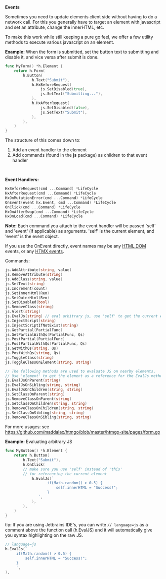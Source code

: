 **Events**

Sometimes you need to update elements client side without having to do a network call. For this you generally have to target an element with javascript and set an attribute, change the innerHTML, etc.

To make this work while still keeping a pure go feel, we offer a few utility methods to execute various javascript on an element.

**Example:** When the form is submitted, set the button text to submitting and disable it, and vice versa after submit is done.

```go
func MyForm() *h.Element {
	return h.Form(
		h.Button(
			h.Text("Submit"),
			h.HxBeforeRequest(
				js.SetDisabled(true),
				js.SetText("Submitting..."),
			),
			h.HxAfterRequest(
				js.SetDisabled(false),
				js.SetText("Submit"),
			),
		),
	)
}
```

The structure of this comes down to:

1. Add an event handler to the element
2. Add commands (found in the **js** package) as children to that event handler

<br>

**Event Handlers:**

```go
HxBeforeRequest(cmd ...Command) *LifeCycle
HxAfterRequest(cmd ...Command) *LifeCycle
HxOnMutationError(cmd ...Command) *LifeCycle
OnEvent(event hx.Event, cmd ...Command) *LifeCycle
OnClick(cmd ...Command) *LifeCycle
HxOnAfterSwap(cmd ...Command) *LifeCycle
HxOnLoad(cmd ...Command) *LifeCycle
```
**Note:** Each command you attach to the event handler will be passed 'self' and 'event' (if applicable) as arguments.
'self' is the current element, and 'event' is the event object.

If you use the OnEvent directly, event names may be any [HTML DOM](https://www.w3schools.com/jsref/dom_obj_event.asp) events, or any [HTMX events](https://htmx.org/events/).

Commands:

```go
js.AddAttribute(string, value)
js.RemoveAttribute(string)
js.AddClass(string, value)
js.SetText(string)
js.Increment(count)
js.SetInnerHtml(Ren)
js.SetOuterHtml(Ren)
js.SetDisabled(bool)
js.RemoveClass(string)
js.Alert(string)
js.EvalJs(string) // eval arbitrary js, use 'self' to get the current element as a reference
js.InjectScript(string)
js.InjectScriptIfNotExist(string)
js.GetPartial(PartialFunc)
js.GetPartialWithQs(PartialFunc, Qs)
js.PostPartial(PartialFunc)
js.PostPartialWithQs(PartialFunc, Qs)
js.GetWithQs(string, Qs)
js.PostWithQs(string, Qs)
js.ToggleClass(string)
js.ToggleClassOnElement(string, string)

// The following methods are used to evaluate JS on nearby elements. 
// Use 'element' to get the element as a reference for the EvalJs methods.
js.EvalJsOnParent(string) 
js.EvalJsOnSibling(string, string)
js.EvalJsOnChildren(string, string)
js.SetClassOnParent(string)
js.RemoveClassOnParent(string)
js.SetClassOnChildren(string, string)
js.RemoveClassOnChildren(string, string)
js.SetClassOnSibling(string, string)
js.RemoveClassOnSibling(string, string)

```
For more usages: see https://github.com/maddalax/htmgo/blob/master/htmgo-site/pages/form.go


**Example:** Evaluating arbitrary JS

```go
func MyButton() *h.Element {
	return h.Button(
		h.Text("Submit"),
		h.OnClick(
        // make sure you use 'self' instead of 'this' 
        // for referencing the current element
			h.EvalJs(`
				   if(Math.random() > 0.5) {
				       self.innerHTML = "Success!";
				   }
		       `,
			),
		),
	)
}
```

tip: If you are using Jetbrains IDE's, you can write `// language=js` as a comment above the function call (h.EvalJS) and it will automatically give you syntax highlighting on the raw JS.

```go
// language=js
h.EvalJs(`
     if(Math.random() > 0.5) {
         self.innerHTML = "Success!";
     }
     `,
),
```


